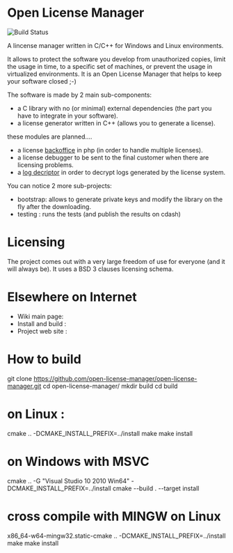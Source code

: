 # Open License Manager
![Build Status](https://travis-ci.org/open-license-manager/open-license-manager.png "Build Status")

A lincense manager written in C/C++ for Windows and Linux environments.

It allows to protect the software you develop from unauthorized copies,
limit the usage in time, to a specific set of machines, or prevent the usage in 
virtualized environments. It is an Open License Manager that helps to keep your 
software closed ;-)

The software is made by 2 main sub-components:
 * a C library with no (or minimal) external dependencies (the part you have to integrate in your software).
 * a license generator written in C++ (allows you to generate a license).
 
these modules are planned....
 * a license [backoffice](../../issues/7) in php (in order to handle multiple licenses).
 * a license debugger to be sent to the final customer when there are licensing problems. 
 * a [log decriptor](../../issues/8) in order to decrypt logs generated by the license system.

You can notice 2 more sub-projects:
 * bootstrap: allows to generate private keys and modify the library on the fly after the downloading.
 * testing  : runs the tests (and publish the results on cdash)
 
Licensing
=====================
The project comes out with a very large freedom of use for everyone (and it will always be). 
It uses a BSD 3 clauses licensing schema. 

Elsewhere on Internet
=====================
 * Wiki main page:
 * Install and build :
 * Project web site :


How to build
============

git clone https://github.com/open-license-manager/open-license-manager.git
cd open-license-manager/
mkdir build
cd build
 
# on Linux :

cmake .. -DCMAKE_INSTALL_PREFIX=../install
make
make install

# on Windows with MSVC

cmake .. -G "Visual Studio 10 2010 Win64" -DCMAKE_INSTALL_PREFIX=../install
cmake --build . --target install

# cross compile with MINGW on Linux

x86_64-w64-mingw32.static-cmake .. -DCMAKE_INSTALL_PREFIX=../install
make
make install
